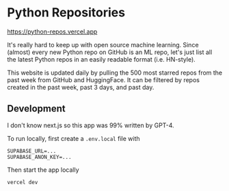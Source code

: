 # Python Repositories

https://python-repos.vercel.app

It's really hard to keep up with open source machine learning. Since (almost) every new Python repo on GitHub is an ML repo, let's just list all the latest Python repos in an easily readable format (i.e. HN-style).

This website is updated daily by pulling the 500 most starred repos from the past week from GitHub and HuggingFace. It can be filtered by repos created in the past week, past 3 days, and past day.

## Development

I don't know next.js so this app was 99% written by GPT-4.

To run locally, first create a `.env.local` file with

```
SUPABASE_URL=...
SUPABASE_ANON_KEY=...
```

Then start the app locally

```
vercel dev
```
